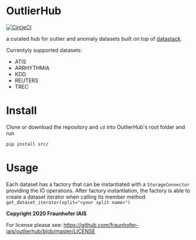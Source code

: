 # OutlierHub

[![CircleCI](https://circleci.com/gh/fraunhofer-iais/outlierhub.svg?style=svg)](https://circleci.com/gh/fraunhofer-iais/outlierhub)


a curated hub for outlier and anomaly datasets built on top of [datastack](https://github.com/le1nux/datastack).

Currentyly supported datasets:

* ATIS
* ARRHYTHMIA
* KDD
* REUTERS
* TREC

# Install 

Clone or download the repository and `cd` into OutlierHub's root folder and run

```bash
pip install src/
```

# Usage

Each dataset has a factory that can be instantiated with a `StorageConnector` providing the IO operations. 
After factory instantiation, the factory is able to create a dataset iterator when calling its member method `get_dataset_iterator(split="<your split name>")`  

**Copyright 2020 Fraunhofer IAIS**

For license please see: https://github.com/fraunhofer-iais/outlierhub/blob/master/LICENSE
